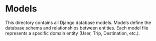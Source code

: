 # Models

This directory contains all Django database models.
Models define the database schema and relationships between entities.
Each model file represents a specific domain entity (User, Trip, Destination, etc.).

